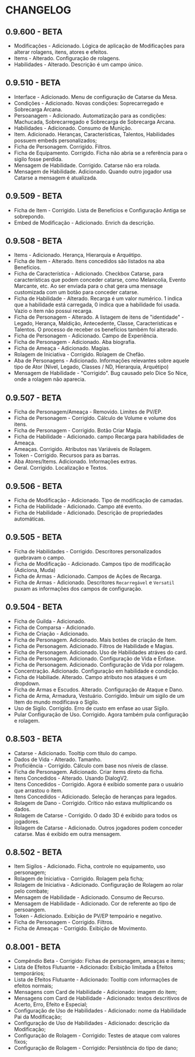 # CHANGELOG

## 0.9.600 - BETA

- Modificações - Adicionado. Lógica de aplicação de Modificações para alterar rolagens, itens, atores e efeitos.
- Items - Alterado. Configuração de rolagens.
- Habilidades - Alterado. Descrição é um campo único.

## 0.9.510 - BETA

- Interface - Adicionado. Menu de configuração de Catarse da Mesa.
- Condições - Adicionado. Novas condições: Soprecarregado e Sobrecarga Arcana.
- Persoanagem - Adicionado. Automatização para as condições: Machucada, Sobrecarregado e Sobrecarga de Sobrecarga Arcana.
- Habilidades - Adicionado. Consumo de Munição.
- Item. Adicionado. Heranças, Características, Talentos, Habilidades possuem embeds personalizados;
- Ficha de Personagem. Corrigido. Filtros.
- Ficha de Equipamento. Corrigido. Ficha não abria se a referência para o sigilo fosse perdida.
- Mensagem de Habilidade. Corrigido. Catarse não era rolada.
- Mensagem de Habilidade. Adicionado. Quando outro jogador usa Catarse a mensagem é atualizada.

## 0.9.509 - BETA

- Ficha de Item - Corrigido. Lista de Benefícios e Configuração Antiga se sobrepondo.
- Embed de Modificação - Adicionado. Enrich da descrição.

## 0.9.508 - BETA

- Items - Adicionado. Herança, Hierarquia e Arquétipo.
- Ficha de Item - Alterado. Itens concedidos são listados na aba Benefícios.
- Ficha de Característica - Adicionado. Checkbox Catarse, para características que podem conceder catarse, como Melancolia, Evento Marcante, etc. Ao ser enviada para o chat gera uma mensage customizada com um botão para conceder catarse.
- Ficha de Habilidade - Alterado. Recarga é um valor numérico. 1 indica que a habilidade está carregada, 0 indica que a habilidade foi usada. Vazio o item não possui recarga.
- Ficha de Personagem - Alterado. A listagem de itens de "identidade" - Legado, Herança, Maldição, Antecedente, Classe, Características e Talentos. O processo de receber os benefícios também foi alterado.
- Ficha de Personagem - Adicionado. Campo de Experiência.
- Ficha de Personagem - Adicionado. Aba biografia.
- Ficha de Ameaça - Adicionado. Magias.
- Rolagem de Iniciativa - Corrigido. Rolagem de Chefão.
- Aba de Personagens - Adicionado. Informações relevantes sobre aquele tipo de Ator (Nível, Legado, Classes / ND, Hierarquia, Arquétipo)
- Mensagem de Habilidade - "Corrigido". Bug causado pelo Dice So Nice, onde a rolagem não aparecia.

## 0.9.507 - BETA

- Ficha de Personagem/Ameaça - Removido. Limites de PV/EP.
- Ficha de Personagem - Corrigido. Cálculo de Volume e volume dos itens.
- Ficha de Personagem - Corrigido. Botão Criar Magia.
- Ficha de Habilidade - Adicionado. campo Recarga para habilidades de Ameaça.
- Ameaças. Corrigido. Atributos nas Variáveis de Rolagem.
- Token - Corrigido. Recursos para as barras.
- Aba Atores/Items. Adicionado. Informações extras.
- Geral. Corrigido. Localização e Textos.

## 0.9.506 - BETA

- Ficha de Modificação - Adicionado. Tipo de modificação de camadas.
- Ficha de Habilidade - Adicionado. Campo até evento.
- Ficha de Habilidade - Adicionado. Descrição de propriedades automáticas.

## 0.9.505 - BETA

- Ficha de Habilidades - Corrigido. Descritores personalizados quebravam o campo.
- Ficha de Modificação - Adicionado. Campos tipo de modificação (Adiciona, Muda)
- Ficha de Armas - Adicionado. Campos de Ações de Recarga.
- Ficha de Armas - Adicionado. Descritores `Recarregável` e `Versatil` puxam as informações dos campos de configuração.

## 0.9.504 - BETA

- Ficha de Guilda - Adicionado.
- Ficha de Comparsa - Adicionado.
- Ficha de Criação - Adicionado.
- Ficha de Personagem. Adicionado. Mais botões de criação de Item.
- Ficha de Personagem. Adicionado. Filtros de Habilidade e Magias.
- Ficha de Personagem. Adicionado. Uso de Habilidades atráves do card.
- Ficha de Personagem. Adicionado. Configuração de Vida e Enfase.
- Ficha de Personagem. Adicionado. Configuração de Vida por rolagem.
- Concentração. Adicionado. Configuração em habilidade e condição.
- Ficha de Habiliade. Alterado. Campo atributo nos ataques é um dropdown.
- Ficha de Armas e Escudos. Alterado. Configuração de Ataque e Dano.
- Ficha de Arma, Armadura, Vestuário. Corrigido. Imbuir um sigilo de um Item do mundo modificava o Sigilo.
- Uso de Sigilo. Corrigido. Erro de custo em enfase ao usar Sígilo.
- Pular Configuração de Uso. Corrigido. Agora também pula configuração e rolagem.

## 0.8.503 - BETA

- Catarse - Adicionado. Tooltip com título do campo.
- Dados de Vida - Alterado. Tamanho.
- Proficiência - Corrigido. Cálculo com base nos níveis de classe.
- Ficha de Personagem. Adicionado. Criar items direto da ficha.
- Itens Concedidos - Alterado. Usando DialogV2.
- Itens Concedidos - Corrigido. Agora é exibido somente para o usuário que arrastou o item.
- Itens Concedidos - Adicionado. Seleção de heranças para legados.
- Rolagem de Dano - Corrigido. Crítico não estava multiplicando os dados.
- Rolagem de Catarse - Corrigido. O dado 3D é exibido para todos os jogadores.
- Rolagem de Catarse - Adicionado. Outros jogadores podem conceder catarse. Mas é exibido em outra mensagem.

## 0.8.502 - BETA

- Item Sigilos - Adicionado. Ficha, controle no equipamento, uso personagem;
- Rolagem de Iniciativa - Corrigido. Rolagem pela ficha;
- Rolagem de Iniciativa - Adicionado. Configuração de Rolagem ao rolar pelo combate;
- Mensagem de Habilidade - Adicionado. Consumo de Recurso.
- Mensagem de Habilidade - Adicionado. Cor de referente ao tipo de persoangem.
- Token - Adicionado. Exibição de PV/EP tempoário e negativo.
- Ficha de Personagem - Corrigido. Filtros.
- Ficha de Ameaças - Corrigido. Exibição de Movimento.

## 0.8.001 - BETA

- Compêndio Beta - Corrigido: Fichas de personagem, ameaças e items;
- Lista de Efeitos Flutuante - Adicionado: Exibição limitada a Efeitos temporários;
- Lista de Efeitos Flutuante - Adicionado: Tooltip com informações de efeitos normais;
- Mensagens com Card de Habilidade - Adicionado: imagem do item;
- Mensagens com Card de Habilidade - Adicionado: textos descritivos de Acerto, Erro, Efeito e Especial;
- Configuração de Uso de Habilidades - Adicionado: nome da Habilidade Pai da Modificação;
- Configuração de Uso de Habilidades - Adicionado: descrição da Modificação;
- Configuração de Rolagem - Corrigido: Testes de ataque com valores fixos;
- Configuração de Rolagem - Corrigido: Persistência do tipo de dano;
